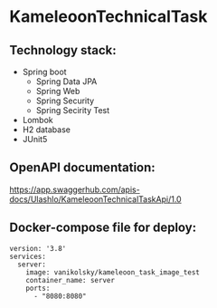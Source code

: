 # KameleoonTechnicalTask

## Technology stack:

* Spring boot
  * Spring Data JPA
  * Spring Web
  * Spring Security
  * Spring Secirity Test
* Lombok
* H2 database
* JUnit5

## OpenAPI documentation:

https://app.swaggerhub.com/apis-docs/Ulashlo/KameleoonTechnicalTaskApi/1.0

## Docker-compose file for deploy:

```
version: '3.8'
services:
  server:
    image: vanikolsky/kameleoon_task_image_test
    container_name: server
    ports:
      - "8080:8080"
```
